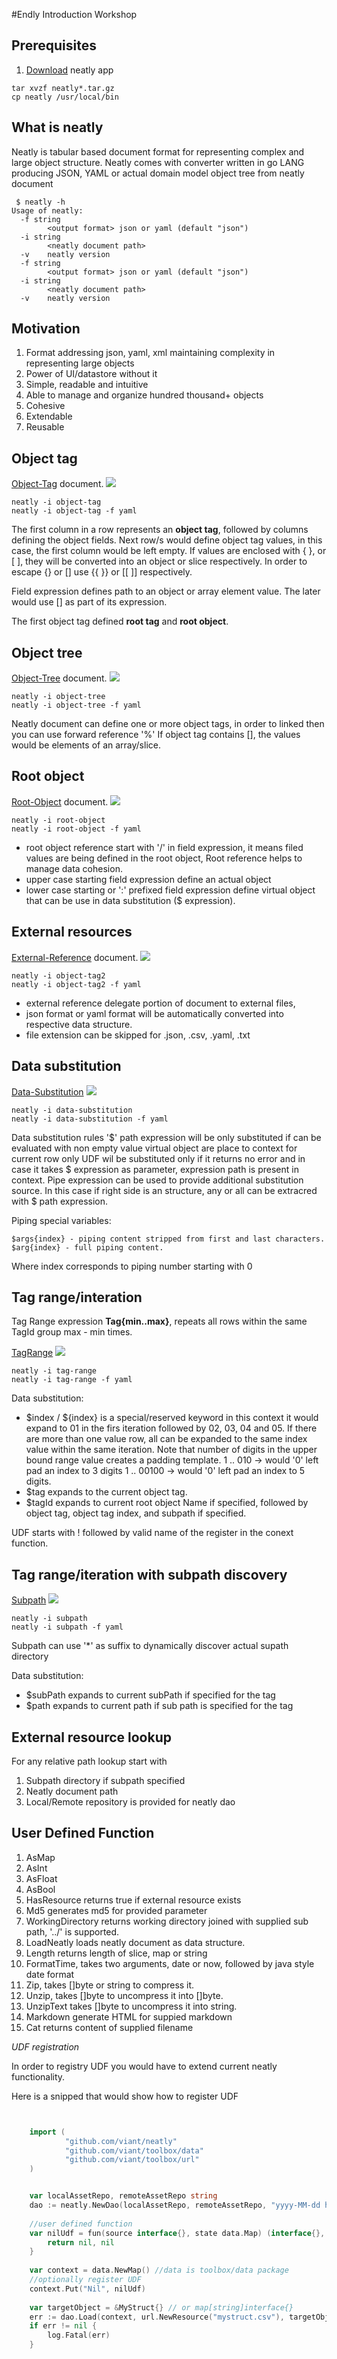 #Endly Introduction Workshop



## Prerequisites

1. [Download](https://github.com/viant/neatly/releases) neatly app

```text
tar xvzf neatly*.tar.gz
cp neatly /usr/local/bin
```

## What is neatly

Neatly is tabular  based document format for representing complex and large object structure.
Neatly comes with converter written in go LANG producing JSON, YAML or actual domain model object tree from neatly document


```text
 $ neatly -h
Usage of neatly:
  -f string
    	<output format> json or yaml (default "json")
  -i string
    	<neatly document path> 
  -v	neatly version
  -f string
    	<output format> json or yaml (default "json")
  -i string
    	<neatly document path> 
  -v	neatly version

```

## Motivation 

1. Format addressing json, yaml, xml maintaining complexity in representing large objects
2. Power of UI/datastore without it
3. Simple, readable and intuitive
4. Able to manage and organize hundred thousand+ objects
5. Cohesive
6. Extendable
7. Reusable


## Object tag


[Object-Tag](object-tag.csv) document.
![](object-tag.png)

```text
neatly -i object-tag
neatly -i object-tag -f yaml
```

The first column in a row represents an **object tag**, followed by columns defining the object fields. 
Next row/s would define object   tag values, in this case, the first column would be left empty.
If values are enclosed with { }, or [ ], they will be converted into an object or slice respectively.
In order to escape  {} or [] use {{ }} or [[ ]] respectively.

Field expression defines path to an object or array element value. The later would use [] as part of its expression.

The first object tag defined **root tag** and **root object**.


## Object tree  

[Object-Tree](object-tree.csv) document.
![](object-tree.png)

```text
neatly -i object-tree
neatly -i object-tree -f yaml
```

Neatly document can define one or more object tags, in order to linked then you can use forward reference '%'
If object tag contains [], the values would be elements of an array/slice.

## Root object  

[Root-Object](root-object.csv) document.
![](root-object.png)


```text
neatly -i root-object
neatly -i root-object -f yaml
```

* root object reference start with '/' in field expression, it means filed values are being defined in the root object,
Root reference helps to manage data cohesion. 
* upper case starting field expression define an actual object
* lower case starting or ':' prefixed field expression define virtual object that can be use in data substitution ($ expression).


## External resources  

[External-Reference](object-tag2.csv) document.
![](object-tag2.png)



```text
neatly -i object-tag2
neatly -i object-tag2 -f yaml
```

* external reference delegate portion of document to external files,
* json format or yaml format will be automatically converted into respective data structure. 
* file extension can be skipped for .json, .csv, .yaml, .txt


## Data substitution 

[Data-Substitution](data-substitution.csv)
![](data-substitution.png)


```text
neatly -i data-substitution
neatly -i data-substitution -f yaml
```

Data substitution rules
    '$' path expression will be only substituted if can be evaluated with non empty value
    virtual object are place to context for current row only
    UDF wil be substituted only if it returns no error and in case it takes $ expression as parameter, expression path is present in context.
    Pipe expression can be used to provide additional substitution source. In this case if right side is an structure, any or all can be extracred with $ path expression.
    

Piping special variables:

    $args{index} - piping content stripped from first and last characters.
    $arg{index} - full piping content.

Where index corresponds to piping number starting with 0

## Tag range/interation

Tag Range expression **Tag{min..max}**, repeats all rows within the same TagId group  max - min times.

[TagRange](tag-range.csv)
![](tag-range.png)


```text
neatly -i tag-range
neatly -i tag-range -f yaml

```


Data substitution:

* $index / ${index} is a special/reserved keyword in this context it would expand to 01 in the firs iteration followed by 02, 03, 04 and 05. If there are more than one value row, all can be expanded to the same index value within the same iteration.
Note that number of digits in the upper bound range value creates a padding template. 1 .. 010 -> would '0' left pad an index to 3 digits 1 .. 00100 -> would '0' left pad an index to 5 digits.
* $tag expands to the current object tag.
* $tagId expands to current root object Name if specified, followed by object tag, object tag index, and subpath if specified.


UDF starts with ! followed by valid name of the register in the conext function.


## Tag range/iteration with subpath discovery

[Subpath](subpath.csv)
![](subpath.png)

```text
neatly -i subpath
neatly -i subpath -f yaml
```


Subpath can use '*' as suffix to dynamically discover actual supath directory

Data substitution:

* $subPath expands to current subPath if specified for the tag
* $path expands to current path if sub path is specified for the tag


## External resource lookup

For any relative path lookup start with
1. Subpath directory if subpath specified
2. Neatly document path
3. Local/Remote repository is provided for neatly dao 



## User Defined Function



1.  AsMap
2.  AsInt
3.  AsFloat
4.  AsBool
5.  HasResource returns true if external resource exists
6.  Md5 generates md5 for provided parameter
7.  WorkingDirectory returns working directory joined with supplied sub path, '../' is supported.
8.  LoadNeatly loads neatly document as data structure.
9.  Length returns length of slice, map or string
10.  FormatTime, takes two arguments, date or now, followed by java style date format
11.  Zip, takes []byte or string to compress it.
12.  Unzip, takes []byte to uncompress it into []byte.
13.  UnzipText takes []byte to uncompress it into string.
14.  Markdown generate HTML for suppied markdown
15.  Cat returns content of supplied filename


*UDF registration*

In order to registry UDF you would have to extend current neatly functionality.

Here is a snipped that would show how to register UDF

```go


    import (
    		"github.com/viant/neatly"
        	"github.com/viant/toolbox/data"
        	"github.com/viant/toolbox/url"
    )


    var localAssetRepo, remoteAssetRepo string
	dao := neatly.NewDao(localAssetRepo, remoteAssetRepo, "yyyy-MM-dd h:mm:ss", nil)
	
	//user defined function
	var nilUdf = fun(source interface{}, state data.Map) (interface{}, error) {
		return nil, nil
	}
	
	var context = data.NewMap() //data is toolbox/data package
	//optionally register UDF
	context.Put("Nil", nilUdf)
    
	var targetObject = &MyStruct{} // or map[string]interface{}
	err := dao.Load(context, url.NewResource("mystruct.csv"), targetObject)
    if err != nil {
    	log.Fatal(err)
    }



```